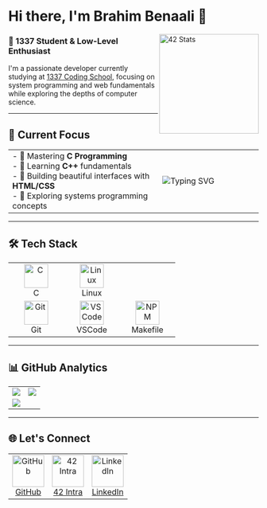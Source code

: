 # Hi there, I'm Brahim Benaali 👋

<a href="https://github.com/oakoudad/badge42"><img src="https://badge.mediaplus.ma/binary/bben-aali" alt="42 Stats" width="200" align="right"></a>

### 🚀 1337 Student & Low-Level Enthusiast

I'm a passionate developer currently studying at [1337 Coding School](https://1337.ma/), focusing on system programming and web fundamentals while exploring the depths of computer science.

---

## 🎯 Current Focus

<table width="100%">
  <tr>
    <td width="60%">
      - 🧠 Mastering <strong>C Programming</strong><br>
      - 🚀 Learning <strong>C++</strong> fundamentals<br>
      - 🎨 Building beautiful interfaces with <strong>HTML/CSS</strong><br>
      - 🔭 Exploring systems programming concepts
    </td>
    <td>
      <img src="https://readme-typing-svg.demolab.com?font=Fira+Code&pause=1000&color=22D3E3&width=435&lines=Hello+l3alam!;C+Developer;Systems+Explorer;HTML%2FCSS+Enthusiast" alt="Typing SVG" />
    </td>
  </tr>
</table>

---

## 🛠 Tech Stack

<table>
  <tr>
    <td align="center" width="96">
      <img src="https://cdn.jsdelivr.net/gh/devicons/devicon/icons/c/c-original.svg" width="48" height="48" alt="C" />
      <br>C
    </td>
    <td align="center" width="96">
      <img src="https://cdn.jsdelivr.net/gh/devicons/devicon/icons/linux/linux-original.svg" width="48" height="48" alt="Linux" />
      <br>Linux
    </td>
  </tr>
  <tr>
    <td align="center" width="96">
      <img src="https://cdn.jsdelivr.net/gh/devicons/devicon/icons/git/git-original.svg" width="48" height="48" alt="Git" />
      <br>Git
    </td>
    <td align="center" width="96">
      <img src="https://cdn.jsdelivr.net/gh/devicons/devicon/icons/vscode/vscode-original.svg" width="48" height="48" alt="VSCode" />
      <br>VSCode
    </td>
    <td align="center" width="96">
      <img src="https://cdn.jsdelivr.net/gh/devicons/devicon/icons/npm/npm-original-wordmark.svg" width="48" height="48" alt="NPM" />
      <br>Makefile
    </td>
  </tr>
</table>

---

## 📊 GitHub Analytics

<table>
  <tr>
    <td>
      <img align="center" src="https://github-readme-stats.vercel.app/api?username=Brahim-Ben&show_icons=true&theme=nightowl&include_all_commits=true" />
    </td>
    <td>
      <img align="center" src="https://github-readme-stats.vercel.app/api/top-langs/?username=Brahim-Ben&layout=compact&theme=nightowl&langs_count=6&hide=procfile" />
    </td>
  </tr>
  <tr>
    <td colspan="2">
      <img src="https://github-readme-activity-graph.vercel.app/graph?username=Brahim-Ben&theme=nightowl&area=true&hide_border=true" />
    </td>
  </tr>
</table>

---

## 🌐 Let's Connect

<table>
  <tr>
    <td align="center">
      <a href="https://github.com/Brahim-Ben">
        <img src="https://img.icons8.com/3d-fluency/94/github.png" width="64" alt="GitHub"/>
        <br>GitHub
      </a>
    </td>
    <td align="center">
      <a href="https://profile.intra.42.fr/users/bben-aali">
        <img src="https://img.icons8.com/external-tal-revivo-filled-tal-revivo/96/external-42-a-private-computer-engineering-institution-in-paris-logo-filled-tal-revivo.png" width="64" alt="42 Intra"/>
        <br>42 Intra
      </a>
    </td>
    <td align="center">
      <a href="[Your LinkedIn URL]">
        <img src="https://img.icons8.com/3d-fluency/94/linkedin.png" width="64" alt="LinkedIn"/>
        <br>LinkedIn
      </a>
    </td>
  </tr>
</table> 
